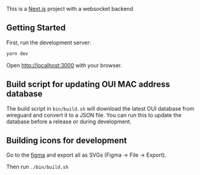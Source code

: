 This is a [Next.js](https://nextjs.org/) project with a websocket backend

## Getting Started

First, run the development server:

```bash
yarn dev
```

Open [http://localhost:3000](http://localhost:3000) with your browser.

## Build script for updating OUI MAC address database

The build script in `bin/build.sh` will download the latest OUI database from wireguard and convert it to a JSON file. You can run this to update the database before a release or during development.

## Building icons for development

Go to the [figma](https://www.figma.com/file/29phAvBE1H2hgYgv6umJnL/company-logos?type=design&node-id=0%3A1&mode=design&t=ki2gT9glgST218xH-1) and export all as SVGs (Figma -> File -> Export).

Then run `./bin/build.sh`
